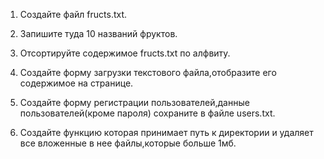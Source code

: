 1. Создайте файл fructs.txt.

2. Запишите туда 10 названий фруктов.

3. Отсортируйте содержимое fructs.txt по алфвиту.

4. Создайте форму загрузки текстового файла,отобразите его содержимое на странице.

5. Создайте форму регистрации пользователей,данные пользователей(кроме пароля) сохраните в файле users.txt.

6. Создайте функцию которая принимает путь к директории и удаляет все вложенные в нее файлы,которые больше 1мб.